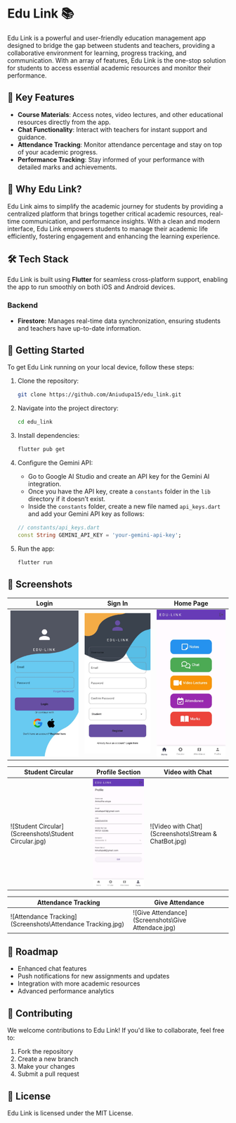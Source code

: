 # Edu Link 📚

Edu Link is a powerful and user-friendly education management app designed to bridge the gap between students and teachers, providing a collaborative environment for learning, progress tracking, and communication. With an array of features, Edu Link is the one-stop solution for students to access essential academic resources and monitor their performance.

## 🌟 Key Features

- **Course Materials**: Access notes, video lectures, and other educational resources directly from the app.
- **Chat Functionality**: Interact with teachers for instant support and guidance.
- **Attendance Tracking**: Monitor attendance percentage and stay on top of your academic progress.
- **Performance Tracking**: Stay informed of your performance with detailed marks and achievements.

## 🎯 Why Edu Link?

Edu Link aims to simplify the academic journey for students by providing a centralized platform that brings together critical academic resources, real-time communication, and performance insights. With a clean and modern interface, Edu Link empowers students to manage their academic life efficiently, fostering engagement and enhancing the learning experience.

## 🛠️ Tech Stack

Edu Link is built using **Flutter** for seamless cross-platform support, enabling the app to run smoothly on both iOS and Android devices.

### Backend

- **Firestore**: Manages real-time data synchronization, ensuring students and teachers have up-to-date information.

## 🚀 Getting Started

To get Edu Link running on your local device, follow these steps:

1. Clone the repository:

    ```bash
    git clone https://github.com/Aniudupa15/edu_link.git
    ```

2. Navigate into the project directory:

    ```bash
    cd edu_link
    ```

3. Install dependencies:

    ```bash
    flutter pub get
    ```

4. Configure the Gemini API:

    - Go to Google AI Studio and create an API key for the Gemini AI integration.
    - Once you have the API key, create a `constants` folder in the `lib` directory if it doesn’t exist.
    - Inside the `constants` folder, create a new file named `api_keys.dart` and add your Gemini API key as follows:

    ```dart
    // constants/api_keys.dart
    const String GEMINI_API_KEY = 'your-gemini-api-key';
    ```

5. Run the app:

    ```bash
    flutter run
    ```
## 📱 Screenshots

| Login                           | Sign In                        | Home Page                      |
|---------------------------------|--------------------------------|--------------------------------|
| ![Login](Screenshots\SignIn.jpg) | ![Sign In](Screenshots\Register.jpg) | ![Home Page](Screenshots\HomePage.jpg) |

| Student Circular                                      | Profile Section                | Video with Chat                |
|-------------------------------------------------------|-------------------------------------------|--------------------------------|
| ![Student Circular](Screenshots\Student Circular.jpg) | ![Profile Section](Screenshots\Profile.jpg) | ![Video with Chat](Screenshots\Stream & ChatBot.jpg) |

| Attendance Tracking                                         | Give Attendance                                    |
|-------------------------------------------------------------|----------------------------------------------------|
| ![Attendance Tracking](Screenshots\Attendance Tracking.jpg) | ![Give Attendance](Screenshots\Give Attendace.jpg) |



## 📝 Roadmap

- Enhanced chat features
- Push notifications for new assignments and updates
- Integration with more academic resources
- Advanced performance analytics

## 👥 Contributing

We welcome contributions to Edu Link! If you'd like to collaborate, feel free to:

1. Fork the repository
2. Create a new branch
3. Make your changes
4. Submit a pull request

## 📄 License

Edu Link is licensed under the MIT License.
